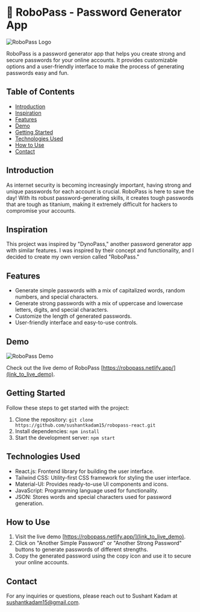 # 🤖 RoboPass - Password Generator App

![RoboPass Logo](https://robopass.netlify.app/static/media/logo.620ebac3a06605992961.png)

RoboPass is a password generator app that helps you create strong and secure passwords for your online accounts. It provides customizable options and a user-friendly interface to make the process of generating passwords easy and fun.

## Table of Contents

- [Introduction](#introduction)
- [Inspiration](#Inspiration)
- [Features](#features)
- [Demo](#demo)
- [Getting Started](#getting-started)
- [Technologies Used](#technologies-used)
- [How to Use](#how-to-use)
- [Contact](#contact)

## Introduction

As internet security is becoming increasingly important, having strong and unique passwords for each account is crucial. RoboPass is here to save the day! With its robust password-generating skills, it creates tough passwords that are tough as titanium, making it extremely difficult for hackers to compromise your accounts.

## Inspiration

This project was inspired by "DynoPass," another password generator app with similar features. I was inspired by their concept and functionality, and I decided to create my own version called "RoboPass."

## Features

- Generate simple passwords with a mix of capitalized words, random numbers, and special characters.
- Generate strong passwords with a mix of uppercase and lowercase letters, digits, and special characters.
- Customize the length of generated passwords.
- User-friendly interface and easy-to-use controls.

## Demo

![RoboPass Demo](https://robopass.netlify.app/static/media/logo.620ebac3a06605992961.png)

Check out the live demo of RoboPass [https://robopass.netlify.app/](link_to_live_demo).

## Getting Started

Follow these steps to get started with the project:

1. Clone the repository: `git clone https://github.com/sushantkadam15/robopass-react.git`
2. Install dependencies: `npm install`
3. Start the development server: `npm start`

## Technologies Used

- React.js: Frontend library for building the user interface.
- Tailwind CSS: Utility-first CSS framework for styling the user interface.
- Material-UI: Provides ready-to-use UI components and icons.
- JavaScript: Programming language used for functionality.
- JSON: Stores words and special characters used for password generation.

## How to Use

1. Visit the live demo [https://robopass.netlify.app/](link_to_live_demo).
2. Click on "Another Simple Password" or "Another Strong Password" buttons to generate passwords of different strengths.
3. Copy the generated password using the copy icon and use it to secure your online accounts.

## Contact

For any inquiries or questions, please reach out to Sushant Kadam at [sushantkadam15@gmail.com](mailto:sushantkadam15@gmail.com).

